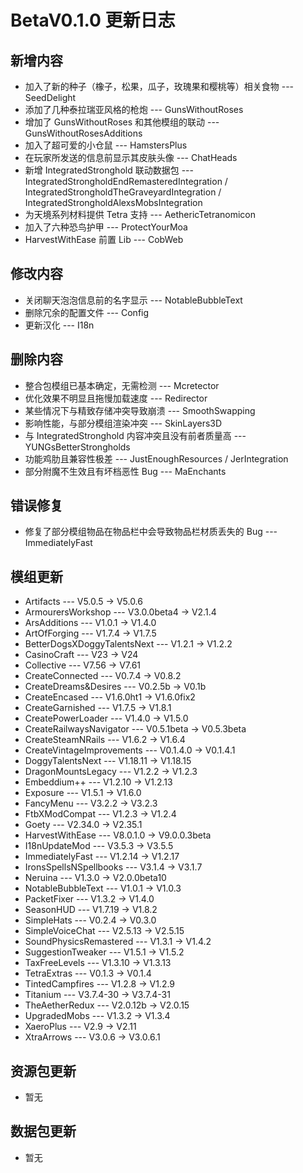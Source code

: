 # BetaV0.1.0 更新日志

## 新增内容

- 加入了新的种子（橡子，松果，瓜子，玫瑰果和樱桃等）相关食物 --- SeedDelight
- 添加了几种泰拉瑞亚风格的枪炮 --- GunsWithoutRoses
- 增加了 GunsWithoutRoses 和其他模组的联动 --- GunsWithoutRosesAdditions
- 加入了超可爱的小仓鼠 --- HamstersPlus
- 在玩家所发送的信息前显示其皮肤头像 --- ChatHeads
- 新增 IntegratedStronghold 联动数据包 --- IntegratedStrongholdEndRemasteredIntegration / IntegratedStrongholdTheGraveyardIntegration / IntegratedStrongholdAlexsMobsIntegration
- 为天境系列材料提供 Tetra 支持 --- AethericTetranomicon
- 加入了六种恐鸟护甲 --- ProtectYourMoa
- HarvestWithEase 前置 Lib --- CobWeb


## 修改内容

- 关闭聊天泡泡信息前的名字显示 --- NotableBubbleText
- 删除冗余的配置文件 --- Config
- 更新汉化 --- I18n


## 删除内容

- 整合包模组已基本确定，无需检测 --- Mcretector
- 优化效果不明显且拖慢加载速度 --- Redirector
- 某些情况下与精致存储冲突导致崩溃 --- SmoothSwapping
- 影响性能，与部分模组渲染冲突 --- SkinLayers3D
- 与 IntegratedStronghold 内容冲突且没有前者质量高 --- YUNGsBetterStrongholds
- 功能鸡肋且兼容性极差 --- JustEnoughResources / JerIntegration
- 部分附魔不生效且有坏档恶性 Bug --- MaEnchants


## 错误修复

- 修复了部分模组物品在物品栏中会导致物品栏材质丢失的 Bug --- ImmediatelyFast

## 模组更新

- Artifacts --- V5.0.5 -> V5.0.6
- ArmourersWorkshop --- V3.0.0beta4 -> V2.1.4
- ArsAdditions --- V1.0.1 -> V1.4.0
- ArtOfForging --- V1.7.4 -> V1.7.5
- BetterDogsXDoggyTalentsNext --- V1.2.1 -> V1.2.2
- CasinoCraft --- V23 -> V24
- Collective --- V7.56 -> V7.61
- CreateConnected --- V0.7.4 -> V0.8.2
- CreateDreams&Desires --- V0.2.5b -> V0.1b
- CreateEncased --- V1.6.0ht1 -> V1.6.0fix2
- CreateGarnished --- V1.7.5 -> V1.8.1
- CreatePowerLoader --- V1.4.0 -> V1.5.0
- CreateRailwaysNavigator --- V0.5.1beta -> V0.5.3beta
- CreateSteamNRails --- V1.6.2 -> V1.6.4
- CreateVintageImprovements --- V0.1.4.0 -> V0.1.4.1
- DoggyTalentsNext --- V1.18.11 -> V1.18.15
- DragonMountsLegacy --- V1.2.2 -> V1.2.3
- Embeddium++ --- V1.2.10 -> V1.2.13
- Exposure --- V1.5.1 -> V1.6.0
- FancyMenu --- V3.2.2 -> V3.2.3
- FtbXModCompat --- V1.2.3 -> V1.2.4
- Goety --- V2.34.0 -> V2.35.1
- HarvestWithEase --- V8.0.1.0 -> V9.0.0.3beta
- I18nUpdateMod --- V3.5.3 -> V3.5.5
- ImmediatelyFast --- V1.2.14 -> V1.2.17
- IronsSpellsNSpellbooks --- V3.1.4 -> V3.1.7
- Neruina --- V1.3.0 -> V2.0.0beta10
- NotableBubbleText --- V1.0.1 -> V1.0.3
- PacketFixer --- V1.3.2 -> V1.4.0
- SeasonHUD --- V1.7.19 -> V1.8.2
- SimpleHats --- V0.2.4 -> V0.3.0
- SimpleVoiceChat --- V2.5.13 -> V2.5.15
- SoundPhysicsRemastered --- V1.3.1 -> V1.4.2
- SuggestionTweaker --- V1.5.1 -> V1.5.2
- TaxFreeLevels --- V1.3.10 -> V1.3.13
- TetraExtras --- V0.1.3 -> V0.1.4
- TintedCampfires --- V1.2.8 -> V1.2.9
- Titanium --- V3.7.4-30 -> V3.7.4-31
- TheAetherRedux --- V2.0.12b -> V2.0.15
- UpgradedMobs --- V1.3.2 -> V1.3.4
- XaeroPlus --- V2.9 -> V2.11
- XtraArrows --- V3.0.6 -> V3.0.6.1

## 资源包更新

- 暂无

## 数据包更新

- 暂无
